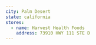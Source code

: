 ```yaml
---
city: Palm Desert
state: california
stores:
  - name: Harvest Health Foods
    address: 73910 HWY 111 STE D
---
```

